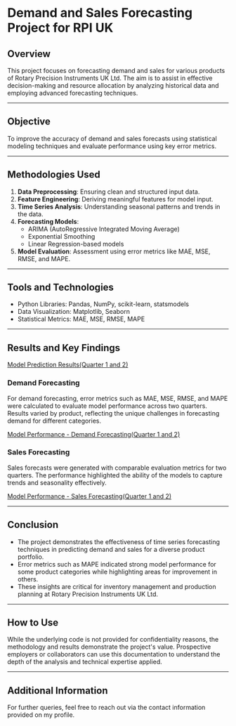 # Demand and Sales Forecasting Project for RPI UK 

## Overview
This project focuses on forecasting demand and sales for various products of Rotary Precision Instruments UK Ltd. The aim is to assist in effective decision-making and resource allocation by analyzing historical data and employing advanced forecasting techniques.

---

## Objective
To improve the accuracy of demand and sales forecasts using statistical modeling techniques and evaluate performance using key error metrics.

---

## Methodologies Used
1. **Data Preprocessing**: Ensuring clean and structured input data.
2. **Feature Engineering**: Deriving meaningful features for model input.
3. **Time Series Analysis**: Understanding seasonal patterns and trends in the data.
4. **Forecasting Models**: 
    - ARIMA (AutoRegressive Integrated Moving Average)
    - Exponential Smoothing
    - Linear Regression-based models
5. **Model Evaluation**: Assessment using error metrics like MAE, MSE, RMSE, and MAPE.

---

## Tools and Technologies
- Python Libraries: Pandas, NumPy, scikit-learn, statsmodels
- Data Visualization: Matplotlib, Seaborn
- Statistical Metrics: MAE, MSE, RMSE, MAPE

---

## Results and Key Findings

[Model Prediction Results(Quarter 1 and 2)](https://github.com/Raghav170699/Sales-Demand-Forecasting/blob/main/Results/Model_Prediction_Results.png)

### Demand Forecasting
For demand forecasting, error metrics such as MAE, MSE, RMSE, and MAPE were calculated to evaluate model performance across two quarters. Results varied by product, reflecting the unique challenges in forecasting demand for different categories.

[Model Performance - Demand Forecasting(Quarter 1 and 2)](https://github.com/Raghav170699/Sales-Demand-Forecasting/blob/main/Results/Demand_Forecast_Model.png)


### Sales Forecasting
Sales forecasts were generated with comparable evaluation metrics for two quarters. The performance highlighted the ability of the models to capture trends and seasonality effectively.

[Model Performance - Sales Forecasting(Quarter 1 and 2)](https://github.com/Raghav170699/Sales-Demand-Forecasting/blob/main/Results/Model_Performance_Sales_Forecast.png)


---

## Conclusion
- The project demonstrates the effectiveness of time series forecasting techniques in predicting demand and sales for a diverse product portfolio.
- Error metrics such as MAPE indicated strong model performance for some product categories while highlighting areas for improvement in others.
- These insights are critical for inventory management and production planning at Rotary Precision Instruments UK Ltd.

---

## How to Use
While the underlying code is not provided for confidentiality reasons, the methodology and results demonstrate the project's value. Prospective employers or collaborators can use this documentation to understand the depth of the analysis and technical expertise applied.

---

## Additional Information
For further queries, feel free to reach out via the contact information provided on my profile.
